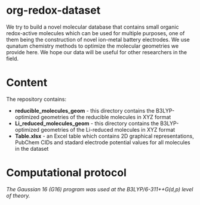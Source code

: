 # org-redox-dataset

We try to build a novel molecular database that contains small organic redox-active molecules which can be used for multiple purposes, one of them being the construction of novel ion-metal battery electrodes. We use qunatum chemistry methods to optimize the molecular geometries we provide here. We hope our data will be useful for other researchers in the field.

# Content

The repository contains:

* **reducible_molecules_geom** - this directory contains the B3LYP-optimized geometries of the reducible molecules in XYZ format 
* **Li_reduced_molecules_geom** - this directory contains the B3LYP-optimized geometries of the Li-reduced molecules in XYZ format
* **Table.xlsx** - an Excel table which contains 2D graphical representations, PubChem CIDs and stadard electrode potential values for all molecules in the dataset  

# Computational protocol

_The Gaussian 16 (G16) program was used at the B3LYP/6-311++G(d,p) level of theory._
